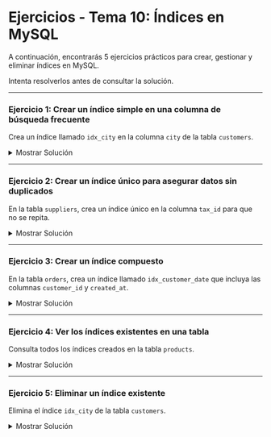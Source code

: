 # **Ejercicios - Tema 10: Índices en MySQL**

A continuación, encontrarás 5 ejercicios prácticos para crear, gestionar y eliminar índices en MySQL.

Intenta resolverlos antes de consultar la solución.

---

### **Ejercicio 1: Crear un índice simple en una columna de búsqueda frecuente**

Crea un índice llamado `idx_city` en la columna `city` de la tabla `customers`.

<details><summary>Mostrar Solución</summary>

```sql
CREATE INDEX idx_city ON customers(city);
```

</details>

---

### **Ejercicio 2: Crear un índice único para asegurar datos sin duplicados**

En la tabla `suppliers`, crea un índice único en la columna `tax_id` para que no se repita.

<details><summary>Mostrar Solución</summary>

```sql
CREATE UNIQUE INDEX idx_tax_id ON suppliers(tax_id);
```

</details>

---

### **Ejercicio 3: Crear un índice compuesto**

En la tabla `orders`, crea un índice llamado `idx_customer_date` que incluya las columnas `customer_id` y `created_at`.

<details><summary>Mostrar Solución</summary>

```sql
CREATE INDEX idx_customer_date ON orders(customer_id, created_at);
```

</details>

---

### **Ejercicio 4: Ver los índices existentes en una tabla**

Consulta todos los índices creados en la tabla `products`.

<details><summary>Mostrar Solución</summary>

```sql
SHOW INDEX FROM products;
```

</details>

---

### **Ejercicio 5: Eliminar un índice existente**

Elimina el índice `idx_city` de la tabla `customers`.

<details><summary>Mostrar Solución</summary>

```sql
DROP INDEX idx_city ON customers;
```

</details>
